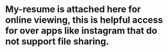 # My-resume is attached here for online viewing, this is helpful access for over apps like instagram that do not support file sharing. 
